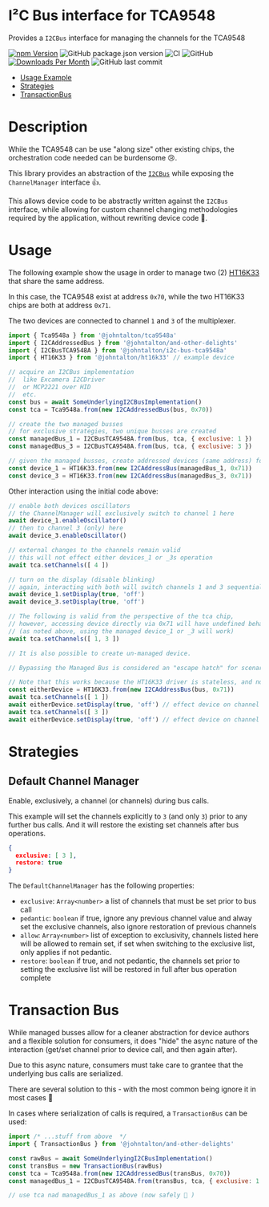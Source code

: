 # I²C Bus interface for TCA9548

Provides a `I2CBus` interface for managing the channels for the TCA9548

[![npm Version](http://img.shields.io/npm/v/@johntalton/i2c-bus-tca9548a.svg)](https://www.npmjs.com/package/@johntalton/i2c-bus-tca9548a)
![GitHub package.json version](https://img.shields.io/github/package-json/v/johntalton/i2c-bus-tca9548a)
![CI](https://github.com/johntalton/i2c-bus-tca9548a/workflows/CI/badge.svg)
![GitHub](https://img.shields.io/github/license/johntalton/i2c-bus-tca9548a)
[![Downloads Per Month](http://img.shields.io/npm/dm/@johntalton/i2c-bus-tca9548a.svg)](https://www.npmjs.com/package/@johntalton/i2c-bus-tca9548a)
![GitHub last commit](https://img.shields.io/github/last-commit/johntalton/i2c-bus-tca9548a)


- [Usage Example](#usage)
- [Strategies](#strategies)
- [TransactionBus](#transaction-bus)


# Description

While the TCA9548 can be use "along size" other existing chips, the orchestration code needed can be burdensome 😢.

This library provides an abstraction of the [`I2CBus`](https://github.com/johntalton/and-other-delights) while exposing the `ChannelManager` interface 👍.

This allows device code to be abstractly written against the `I2CBus` interface, while allowing for custom channel changing methodologies required by the application, without rewriting device code 🥳.


# Usage

The following example show the usage in order to manage two (2) [HT16K33](https://github.com/johntalton/ht16k33) that share the same address.

In this case, the TCA9548 exist at address `0x70`, while the two HT16K33 chips are both at address `0x71`.

The two devices are connected to channel `1` and `3` of the multiplexer.

```js
import { Tca9548a } from '@johntalton/tca9548a'
import { I2CAddressedBus } from '@johntalton/and-other-delights'
import { I2CBusTCA9548A } from '@johntalton/i2c-bus-tca9548a'
import { HT16K33 } from '@johntalton/ht16k33' // example device

// acquire an I2CBus implementation
//  like Excamera I2CDriver
//  or MCP2221 over HID
//  etc.
const bus = await SomeUnderlyingI2CBusImplementation()
const tca = Tca9548a.from(new I2CAddressedBus(bus, 0x70))

// create the two managed busses
// for exclusive strategies, two unique busses are created
const managedBus_1 = I2CBusTCA9548A.from(bus, tca, { exclusive: 1 })
const managedBus_3 = I2CBusTCA9548A.from(bus, tca, { exclusive: 3 })

// given the managed busses, create addressed devices (same address) for each
const device_1 = HT16K33.from(new I2CAddressBus(managedBus_1, 0x71))
const device_3 = HT16K33.from(new I2CAddressBus(managedBus_3, 0x71))

```

Other interaction using the initial code above:

```js
// enable both devices oscillators
// the ChannelManager will exclusively switch to channel 1 here
await device_1.enableOscillator()
// then to channel 3 (only) here
await device_3.enableOscillator()
```
```js
// external changes to the channels remain valid
// this will not effect either devices_1 or _3s operation
await tca.setChannels([ 4 ])

// turn on the display (disable blinking)
// again, interacting with both will switch channels 1 and 3 sequentially
await device_1.setDisplay(true, 'off')
await device_3.setDisplay(true, 'off')
```
```js
// The following is valid from the perspective of the tca chip,
// however, accessing device directly via 0x71 will have undefined behavior ☠️
// (as noted above, using the managed device_1 or _3 will work)
await tca.setChannels([ 1, 3 ])
```
```js
// It is also possible to create un-managed device.

// Bypassing the Managed Bus is considered an "escape hatch" for scenarios that do not fit well into the ChannelManager api design.

// Note that this works because the HT16K33 driver is stateless, and not effected by the hardware change
const eitherDevice = HT16K33.from(new I2CAddressBus(bus, 0x71))
await tca.setChannels([ 1 ])
await eitherDevice.setDisplay(true, 'off') // effect device on channel 1
await tca.setChannels([ 3 ])
await eitherDevice.setDisplay(true, 'off') // effect device on channel 3
```

# Strategies

## Default Channel Manager
Enable, exclusively, a channel (or channels) during bus calls.

This example will set the channels explicitly to `3` (and only `3`) prior to any further bus calls. And it will restore the existing set channels after bus operations.

```json
{
  exclusive: [ 3 ],
  restore: true
}
```

The `DefaultChannelManager` has the following properties:
- `exclusive`: `Array<number>` a list of channels that must be set prior to bus call
- `pedantic`: `boolean` if true, ignore any previous channel value and alway set the exclusive channels, also ignore restoration of previous channels
- `allow`: `Array<number>` list of exception to exclusivity, channels listed here will be allowed to remain set, if set when switching to the exclusive list, only applies if not pedantic.
- `restore`: `boolean` if true, and not pedantic, the channels set prior to setting the exclusive list will be restored in full after bus operation complete



# Transaction Bus

While managed busses allow for a cleaner abstraction for device authors and a flexible solution for consumers, it does "hide" the async nature of the interaction (get/set channel prior to device call, and then again after).

Due to this async nature, consumers must take care to grantee that the underlying bus calls are serialized.

There are several solution to this - with the most common being ignore it in most cases 🙈

In cases where serialization of calls is required, a `TransactionBus` can be used:

```js
import /* ...stuff from above  */
import { TransactionBus } from '@johntalton/and-other-delights'

const rawBus = await SomeUnderlyingI2CBusImplementation()
const transBus = new TransactionBus(rawBus)
const tca = Tca9548a.from(new I2CAddressedBus(transBus, 0x70))
const managedBus_1 = I2CBusTCA9548A.from(transBus, tca, { exclusive: 1 })

// use tca nad managedBus_1 as above (now safely 🦺 )
```